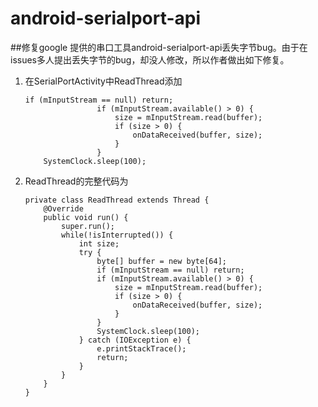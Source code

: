 # android-serialport-api


##修复google 提供的串口工具android-serialport-api丢失字节bug。由于在issues多人提出丢失字节的bug，却没人修改，所以作者做出如下修复。

1.  在SerialPortActivity中ReadThread添加

        if (mInputStream == null) return;
    					if (mInputStream.available() > 0) {
    						size = mInputStream.read(buffer);
    						if (size > 0) {
    							onDataReceived(buffer, size);
    						}
    					}
    		SystemClock.sleep(100);
  		
2.  ReadThread的完整代码为

        private class ReadThread extends Thread {
      		@Override
      		public void run() {
      			super.run();
      			while(!isInterrupted()) {
      				int size;
      				try {
      					byte[] buffer = new byte[64];
      					if (mInputStream == null) return;
      					if (mInputStream.available() > 0) {
      						size = mInputStream.read(buffer);
      						if (size > 0) {
      							onDataReceived(buffer, size);
      						}
      					}
      					SystemClock.sleep(100);
      				} catch (IOException e) {
      					e.printStackTrace();
      					return;
      				}
      			}
      		}
      	}
